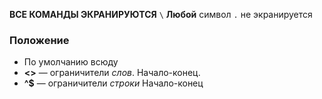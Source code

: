 **ВСЕ КОМАНДЫ ЭКРАНИРУЮТСЯ** `\`
    **Любой** символ `.` не экранируется

### 

### Положение
- По умолчанию всюду
- **<>** — ограничители *слов*. Начало-конец.
- **^$** — ограничители *строки*  Начало-конец

